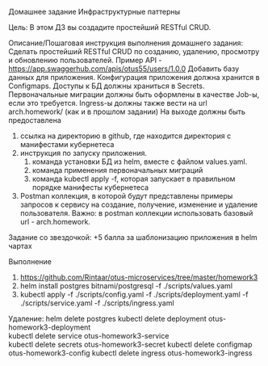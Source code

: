 Домашнее задание
Инфраструктурные паттерны

Цель:
В этом ДЗ вы создадите простейший RESTful CRUD.


Описание/Пошаговая инструкция выполнения домашнего задания:
Сделать простейший RESTful CRUD по созданию, удалению, просмотру и обновлению пользователей.
Пример API - https://app.swaggerhub.com/apis/otus55/users/1.0.0
Добавить базу данных для приложения.
Конфигурация приложения должна хранится в Configmaps.
Доступы к БД должны храниться в Secrets.
Первоначальные миграции должны быть оформлены в качестве Job-ы, если это требуется.
Ingress-ы должны также вести на url arch.homework/ (как и в прошлом задании)
На выходе должны быть предоставлена

1. ссылка на директорию в github, где находится директория с манифестами кубернетеса
2. инструкция по запуску приложения. 
   1. команда установки БД из helm, вместе с файлом values.yaml. 
   2. команда применения первоначальных миграций
   3. команда kubectl apply -f, которая запускает в правильном порядке манифесты кубернетеса 
3. Postman коллекция, в которой будут представлены примеры запросов к сервису на создание, получение, изменение и удаление пользователя. Важно: в postman коллекции использовать базовый url - arch.homework.

Задание со звездочкой:
+5 балла за шаблонизацию приложения в helm чартах

Выполнение
1. https://github.com/Rintaar/otus-microservices/tree/master/homework3
2. helm install postgres bitnami/postgresql -f ./scripts/values.yaml
3. kubectl apply -f ./scripts/config.yaml -f ./scripts/deployment.yaml -f ./scripts/service.yaml -f ./scripts/ingress.yaml

Удаление:
helm delete postgres
kubectl delete deployment otus-homework3-deployment  
kubectl delete service otus-homework3-service  
kubectl delete secrets otus-homework3-secret
kubectl delete configmap otus-homework3-config
kubectl delete ingress otus-homework3-ingress


